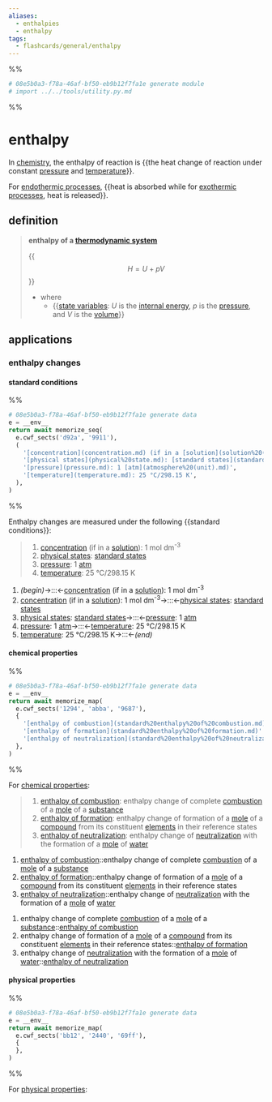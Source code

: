```yaml
---
aliases:
  - enthalpies
  - enthalpy
tags:
  - flashcards/general/enthalpy
---
```


%%
```Python
# 08e5b0a3-f78a-46af-bf50-eb9b12f7fa1e generate module
# import ../../tools/utility.py.md
```
%%

# enthalpy

In [chemistry](chemistry.md), the enthalpy of reaction is {{the heat change of reaction under constant [pressure](pressure.md) and [temperature](temperature.md)}}. <!--SR:!2024-03-27,233,270-->

For [endothermic processes](endothermic%20process.md), {{heat is absorbed while for [exothermic processes](exothermic%20process.md), heat is released}}. <!--SR:!2025-04-18,560,310-->

## definition

> __enthalpy of a [thermodynamic system](thermodynamic%20system.md)__
>
> {{$$H = U + pV$$}}
>
> - where
>     - {{[state variables](state%20variable.md): $U$ is the [internal energy](internal%20energy.md), $p$ is the [pressure](pressure.md), and $V$ is the [volume](volume.md)}} <!--SR:!2023-12-17,3,294!2023-12-18,4,314-->

## applications

### enthalpy changes

#### standard conditions

%%
```Python
# 08e5b0a3-f78a-46af-bf50-eb9b12f7fa1e generate data
e = __env__
return await memorize_seq(
  e.cwf_sects('d92a', '9911'),
  (
    '[concentration](concentration.md) (if in a [solution](solution%20(chemistry).md)): 1 mol dm<sup>-3</sup>',
    '[physical states](physical%20state.md): [standard states](standard%20state.md)',
    '[pressure](pressure.md): 1 [atm](atmosphere%20(unit).md)',
    '[temperature](temperature.md): 25 °C/298.15 K',
  ),
)
```
%%

Enthalpy changes are measured under the following {{standard conditions}}: <!--SR:!2024-06-07,336,330-->

<!--08e5b0a3-f78a-46af-bf50-eb9b12f7fa1e generate section="d92a"--><!-- The following content is generated at 2023-04-01T23:56:04.117433+08:00. Any edits will be overridden! -->

> 1. [concentration](concentration.md) (if in a [solution](solution%20(chemistry).md)): 1 mol dm<sup>-3</sup>
> 2. [physical states](physical%20state.md): [standard states](standard%20state.md)
> 3. [pressure](pressure.md): 1 [atm](atmosphere%20(unit).md)
> 4. [temperature](temperature.md): 25 °C/298.15 K

<!--/08e5b0a3-f78a-46af-bf50-eb9b12f7fa1e-->

<!--08e5b0a3-f78a-46af-bf50-eb9b12f7fa1e generate section="9911"--><!-- The following content is generated at 2023-04-01T23:56:04.104463+08:00. Any edits will be overridden! -->

1. _(begin)_→:::←[concentration](concentration.md) (if in a [solution](solution%20(chemistry).md)): 1 mol dm<sup>-3</sup> <!--SR:!2024-02-27,84,278!2024-06-15,344,338-->
2. [concentration](concentration.md) (if in a [solution](solution%20(chemistry).md)): 1 mol dm<sup>-3</sup>→:::←[physical states](physical%20state.md): [standard states](standard%20state.md) <!--SR:!2024-06-08,337,330!2024-06-06,335,330-->
3. [physical states](physical%20state.md): [standard states](standard%20state.md)→:::←[pressure](pressure.md): 1 [atm](atmosphere%20(unit).md) <!--SR:!2024-02-27,235,318!2025-02-12,467,298-->
4. [pressure](pressure.md): 1 [atm](atmosphere%20(unit).md)→:::←[temperature](temperature.md): 25 °C/298.15 K <!--SR:!2025-10-10,676,310!2023-12-27,109,290-->
5. [temperature](temperature.md): 25 °C/298.15 K→:::←_(end)_ <!--SR:!2024-06-16,345,338!2023-12-22,28,238-->

<!--/08e5b0a3-f78a-46af-bf50-eb9b12f7fa1e-->

#### chemical properties

%%
```Python
# 08e5b0a3-f78a-46af-bf50-eb9b12f7fa1e generate data
e = __env__
return await memorize_map(
  e.cwf_sects('1294', 'abba', '9687'),
  {
    '[enthalpy of combustion](standard%20enthalpy%20of%20combustion.md)': 'enthalpy change of complete [combustion](combustion.md) of a [mole](mole%20(unit).md) of a [substance](chemical%20substance.md)',
    '[enthalpy of formation](standard%20enthalpy%20of%20formation.md)': 'enthalpy change of formation of a [mole](mole%20(unit).md) of a [compound](chemical%20compound.md) from its constituent [elements](chemical%20element.md) in their reference states',
    '[enthalpy of neutralization](standard%20enthalpy%20of%20neutralization.md)': 'enthalpy change of [neutralization](neutralization%20(chemistry).md) with the formation of a [mole](mole%20(unit).md) of [water](water.md)',
  },
)
```
%%

For [chemical properties](chemical%20property.md):

<!--08e5b0a3-f78a-46af-bf50-eb9b12f7fa1e generate section="1294"--><!-- The following content is generated at 2023-04-02T00:13:11.400053+08:00. Any edits will be overridden! -->

> 1. [enthalpy of combustion](standard%20enthalpy%20of%20combustion.md): enthalpy change of complete [combustion](combustion.md) of a [mole](mole%20(unit).md) of a [substance](chemical%20substance.md)
> 2. [enthalpy of formation](standard%20enthalpy%20of%20formation.md): enthalpy change of formation of a [mole](mole%20(unit).md) of a [compound](chemical%20compound.md) from its constituent [elements](chemical%20element.md) in their reference states
> 3. [enthalpy of neutralization](standard%20enthalpy%20of%20neutralization.md): enthalpy change of [neutralization](neutralization%20(chemistry).md) with the formation of a [mole](mole%20(unit).md) of [water](water.md)

<!--/08e5b0a3-f78a-46af-bf50-eb9b12f7fa1e-->

<!--08e5b0a3-f78a-46af-bf50-eb9b12f7fa1e generate section="abba"--><!-- The following content is generated at 2023-04-02T00:13:11.432967+08:00. Any edits will be overridden! -->

1. [enthalpy of combustion](standard%20enthalpy%20of%20combustion.md)::enthalpy change of complete [combustion](combustion.md) of a [mole](mole%20(unit).md) of a [substance](chemical%20substance.md) <!--SR:!2025-08-03,628,310-->
2. [enthalpy of formation](standard%20enthalpy%20of%20formation.md)::enthalpy change of formation of a [mole](mole%20(unit).md) of a [compound](chemical%20compound.md) from its constituent [elements](chemical%20element.md) in their reference states <!--SR:!2025-03-26,480,290-->
3. [enthalpy of neutralization](standard%20enthalpy%20of%20neutralization.md)::enthalpy change of [neutralization](neutralization%20(chemistry).md) with the formation of a [mole](mole%20(unit).md) of [water](water.md) <!--SR:!2024-01-26,228,318-->

<!--/08e5b0a3-f78a-46af-bf50-eb9b12f7fa1e-->

<!--08e5b0a3-f78a-46af-bf50-eb9b12f7fa1e generate section="9687"--><!-- The following content is generated at 2023-04-02T00:13:11.416008+08:00. Any edits will be overridden! -->

1. enthalpy change of complete [combustion](combustion.md) of a [mole](mole%20(unit).md) of a [substance](chemical%20substance.md)::[enthalpy of combustion](standard%20enthalpy%20of%20combustion.md) <!--SR:!2024-06-14,343,338-->
2. enthalpy change of formation of a [mole](mole%20(unit).md) of a [compound](chemical%20compound.md) from its constituent [elements](chemical%20element.md) in their reference states::[enthalpy of formation](standard%20enthalpy%20of%20formation.md) <!--SR:!2024-06-17,346,338-->
3. enthalpy change of [neutralization](neutralization%20(chemistry).md) with the formation of a [mole](mole%20(unit).md) of [water](water.md)::[enthalpy of neutralization](standard%20enthalpy%20of%20neutralization.md) <!--SR:!2024-06-13,342,338-->

<!--/08e5b0a3-f78a-46af-bf50-eb9b12f7fa1e-->

#### physical properties

%%
```Python
# 08e5b0a3-f78a-46af-bf50-eb9b12f7fa1e generate data
e = __env__
return await memorize_map(
  e.cwf_sects('bb12', '2440', '69ff'),
  {
  },
)
```
%%

For [physical properties](physical%20property.md):

<!--08e5b0a3-f78a-46af-bf50-eb9b12f7fa1e generate section="bb12"--><!-- The following content is generated at 2023-04-02T00:06:47.143099+08:00. Any edits will be overridden! -->

>

<!--/08e5b0a3-f78a-46af-bf50-eb9b12f7fa1e-->

<!--08e5b0a3-f78a-46af-bf50-eb9b12f7fa1e generate section="2440"--><!-- The following content is generated at 2023-04-02T00:06:47.124597+08:00. Any edits will be overridden! -->



<!--/08e5b0a3-f78a-46af-bf50-eb9b12f7fa1e-->

<!--08e5b0a3-f78a-46af-bf50-eb9b12f7fa1e generate section="69ff"--><!-- The following content is generated at 2023-04-02T00:06:47.106642+08:00. Any edits will be overridden! -->



<!--/08e5b0a3-f78a-46af-bf50-eb9b12f7fa1e-->
